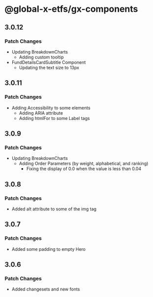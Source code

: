 # @global-x-etfs/gx-components

## 3.0.12

### Patch Changes

- Updating BreakdownCharts
  - Adding custom tooltip
- FundDetailsCardSubtitle Component
  - Updating the text size to 13px

## 3.0.11

### Patch Changes

- Adding Accessibility to some elements
  - Adding ARIA attribute
  - Adding htmlFor to some Label tags

## 3.0.9

### Patch Changes

- Updating BreakdownCharts
   - Adding Order Parameters (by weight, alphabetical, and ranking)
	 - Fixing the display of 0.0 when the value is less than 0.04

## 3.0.8

### Patch Changes

- Added alt attribute to some of the img tag

## 3.0.7

### Patch Changes

- Added some padding to empty Hero

## 3.0.6

### Patch Changes

- Added changesets and new fonts
